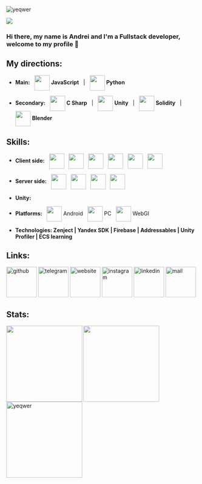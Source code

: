 <p align="left"> 
  <img src="https://komarev.com/ghpvc/?username=yeqwer&label=Profile%20views&color=blueviolet&style=flat" alt="yeqwer" /> 
</p>
<!-- ![I am Unity Developer](https://i.pinimg.com/originals/72/e9/c3/72e9c33f3327bfb2485c80b3188e41fb.gif) -->
<img src="https://i.pinimg.com/originals/65/a5/ec/65a5ec60b90f6b8faede3390ad5ee065.gif">

### Hi there, my name is Andrei and I'm a Fullstack developer, welcome to my profile 👋

<!---->

## **My directions:**

 * **Main:** &nbsp; <img height="40" align="center" src="https://img.icons8.com/?size=256&id=108784"> **JavaScript** &nbsp; | &nbsp; <img height="40" align="center" src="https://img.icons8.com/?size=256&id=13441"> **Python** &nbsp; 
 
 * **Secondary:** &nbsp; <img height="40" align="center" src="https://img.icons8.com/?size=256&id=55251"> **C Sharp** &nbsp; | &nbsp; <img height="40" align="center" src="https://img.icons8.com/?size=256&id=VLjW6zFrsq2F"> **Unity**  &nbsp; | &nbsp; <img height="40" align="center" src="https://img.icons8.com/?size=256&id=HOpiPSjPWNNd"> **Solidity** &nbsp; | &nbsp; <img height="40" align="center" src="https://img.icons8.com/?size=256&id=JwuCJ3weFjxo"> **Blender**  
  
<!---->

## **Skills:** <!-- Unity Profiler / usage SDK / DI / Addressables / ECS -->

 * **Client side:**
   &nbsp; <img height="40" align="center" src="https://img.icons8.com/?size=256&id=20909"> &nbsp; <img height="40" align="center" src="https://img.icons8.com/?size=256&id=21278"> &nbsp; <img height="40" align="center" src="https://img.icons8.com/?size=256&id=108784"> &nbsp; <img height="40" align="center" src="https://img.icons8.com/?size=256&id=wpZmKzk11AzJ "> &nbsp; <img height="40" align="center" src="https://img.icons8.com/?size=256&id=wPohyHO_qO1a"> &nbsp; <img height="40" align="center" src="https://img.icons8.com/?size=256&id=g9mmSxx3SwAI"> &nbsp;
  
 * **Server side:**
   &nbsp; <img height="40" align="center" src="https://img.icons8.com/?size=256&id=cdYUlRaag9G9"> &nbsp; <img height="40" align="center" src="https://img.icons8.com/?size=256&id=cvzmaEA4kC0o"> &nbsp; <img height="40" align="center" src="https://img.icons8.com/?size=256&id=UFXRpPFebwa2"> &nbsp; <img height="40" align="center" src="https://img.icons8.com/?size=256&id=bosfpvRzNOG8">

* **Unity:**
  
 * **Platforms:** &nbsp; <img height="40" align="center" src="https://img.icons8.com/?size=256&id=42882"> Android &nbsp; <img height="40" align="center" src="https://img.icons8.com/?size=256&id=43262"> PC &nbsp; <img height="40" align="center" src="https://img.icons8.com/?size=256&id=42909"> WebGl &nbsp;
  
 * **Technologies: Zenject | Yandex SDK | Firebase | Addressables | Unity Profiler | ECS learning**
 
<!--  * <img height="40" align="center" src="https://img.icons8.com/?size=256&id=HOpiPSjPWNNd"> **Solidity**  -->

<!---->

## **Links:**

[<img src="https://img.icons8.com/?size=256&id=46565" alt="github" height='80'>](https://github.com/yeqwer)    [<img src='https://img.icons8.com/?size=256&id=103814' alt='telegram' height='80'>](https://t.me/haslaur)    [<img src='https://img.icons8.com/?size=256&id=42789' alt='website' height='80'>](https://yeqwer.netlify.app/)    [<img src='https://img.icons8.com/?size=256&id=42818' alt='instagram' height='80'>](https://www.instagram.com/qq.stfu.bb/)    [<img src='https://img.icons8.com/?size=256&id=42823' alt='linkedin' height='80'>](https://www.linkedin.com/in/yeqwer/)    [<img src='https://img.icons8.com/?size=256&id=oDrvIzA6u0Wu' alt='mail' height='80'>](mailto:andreymixler@gmail.com) 

<!---->

## **Stats:**

<a href="https://github.com/anuraghazra/github-readme-stats">
  <p> </p>
  <img height=200 align="left" src="https://github-readme-stats.vercel.app/api?username=yeqwer&show_icons=true&rank_icon=github&theme=dark&card_width=480" />
</a>
<a href="https://github.com/anuraghazra/convoychat">
  <p> </p>
  <img height=200 align="left" src="https://github-readme-stats.vercel.app/api/top-langs/?username=yeqwer&layout=compact&show_icons=true&theme=dark&card_width=406" />
</a>
<a href="https://git.io/streak-stats">
  <p> </p>
  <img height=200 align="left" src="https://github-readme-streak-stats.herokuapp.com?user=yeqwer&theme=dark&card_width=480" alt="yeqwer" />
</a>

<!---->


